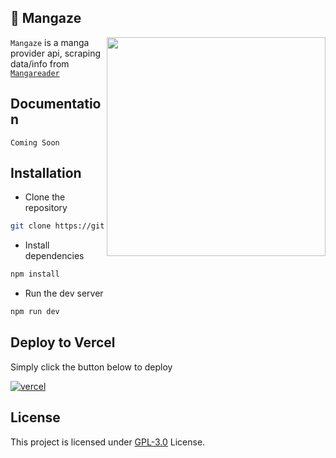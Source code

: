 ## 🍥 Mangaze
<img src="https://i.imgur.com/tHB2x4W.png" align="right" height="350vw">

`Mangaze` is a manga provider api, scraping data/info from [`Mangareader`](https://mangareader.to)

## Documentation
`Coming Soon`

## Installation
- Clone the repository
```sh
git clone https://github.com/sckoorp/mangaze.git
```
- Install dependencies
```sh
npm install
```
- Run the dev server
```sh
npm run dev
```

## Deploy to Vercel
Simply click the button below to deploy

[![vercel](https://vercel.com/button)](https://vercel.com/new/clone?repository-url=https://github.com/sckoorp/mangaze)

## License
This project is licensed under [GPL-3.0](LICENSE) License.